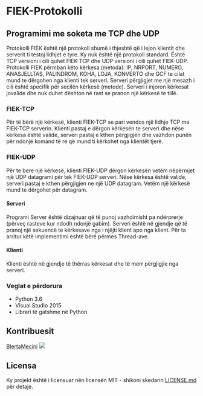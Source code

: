# FIEK-Protokolli
## Programimi me soketa me TCP dhe UDP 
Protokolli FIEK është një protokoll shumë i thjeshtë që i lejon klientit dhe serverit ti testoj lidhjet e tyre. Ky nuk
është një protokoll standard. Është TCP versioni i cili quhet FIEK-TCP dhe UDP versioni i cili quhet FIEK-UDP.
Protokolli FIEK përmban këto kërkesa (metoda): IP, NRPORT, NUMERO, ANASJELLTAS, PALINDROM, KOHA, LOJA,
KONVERTO dhe GCF te cilat mund te dërgohen nga klienti tek serveri. Serveri përgjigjet me një mesazh i cili është
specifik për secilën kërkesë (metode). Serveri i injoron kërkesat jovalide dhe nuk duhet dështon në rast
se pranon një kërkesë te tillë.
### FIEK-TCP
Për të bërë një kërkesë, klienti FIEK-TCP se pari vendos një lidhje TCP me FIEK-TCP serverin.
Klienti pastaj e dërgon kërkesën te serveri dhe nëse kërkesa është valide, serveri pastaj e kthen përgjigjen dhe
vazhdon punën për ndonjë komand të re që mund ti kërkohet nga klientët tjerë.
### FIEK-UDP 
Për te bere një kërkesë, klienti FIEK-UDP dërgon kërkesën vetëm nëpërmjet një UDP
datagrami për tek FIEK-UDP serveri. Nëse kërkesa është valide, serveri pastaj e kthen përgjigjen ne një UDP
datagram. Vetëm një kërkesë mund te dërgohet për datagram.
#### Serveri
Programi Server është dizajnuar që të punoj vazhdimisht pa ndërprerje (përveç rasteve kur ndodh ndonjë
gabim). Serveri është në gjendje që të pranoj një sekuencë te kërkesave nga i njëjti klient apo nga klient. Për ta arritur këtë implementimi është bërë përmes Thread-ave.
#### Klienti
Klienti është në gjendje të thërras kërkesat dhe të merr përgjigjie nga serveri. 

### Veglat e përdorura
* Python 3.6
* Visual Studio 2015
* Librari të gatshme në Python 

## Kontribuesit 
[BlertaMecini](https://github.com/BlertaMecini)
<a href = "https://github.com/BlertaMecini/FIEK-protokolli/graphs/contributors">
<img src = "https://contrib.rocks/image?repo=FIEK-protokolli//INT20_21_Gr16"/>
</a>
## Licensa 
Ky projekt është i licensuar nën licensën MIT - shikoni skedarin [LICENSE.md](LICENSE.md) për detaje.
